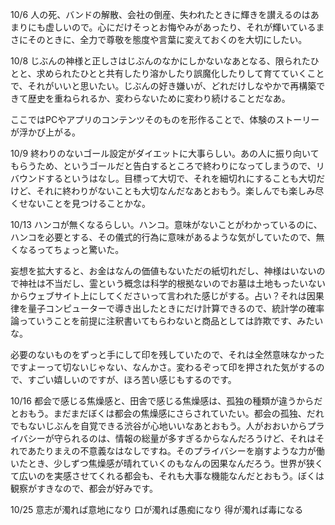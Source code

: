 10/6
人の死、バンドの解散、会社の倒産、失われたときに輝きを讃えるのはあまりにも虚しいので。心にだけそっとお悔やみがあったり、それが輝いているまさにそのときに、全力で尊敬を態度や言葉に変えておくのを大切にしたい。

10/8
じぶんの神様と正しさはじぶんのなかにしかないなあとなる、限られたひとと、求められたひとと共有したり溶かしたり誤魔化したりして育てていくことで、それがいいと思いたい。じぶんの好き嫌いが、どれだけしなやかで再構築できて歴史を重ねられるか、変わらないために変わり続けることだなあ。

ここではPCやアプリのコンテンツそのものを形作ることで、体験のストーリーが浮かび上がる。

10/9
終わりのないゴール設定がダイエットに大事らしい。あの人に振り向いてもらうため、というゴールだと告白するところで終わりになってしまうので、リバウンドするというはなし。目標って大切で、それを細切れにすることも大切だけど、それに終わりがないことも大切なんだなあとおもう。楽しんでも楽しみ尽くせないことを見つけることかな。

10/13
ハンコが無くなるらしい。ハンコ。意味がないことがわかっているのに、ハンコを必要とする、その儀式的行為に意味があるような気がしていたので、無くなるってちょっと驚いた。

妄想を拡大すると、お金はなんの価値もないただの紙切れだし、神様はいないので神社は不当だし、霊という概念は科学的根拠ないのでお墓は土地もったいないからウェブサイト上にしてくださいって言われた感じがする。占い？それは因果律を量子コンピューターで導き出したときにだけ計算できるので、統計学の確率論っていうことを前提に注釈書いてもらわないと商品としては詐欺です、みたいな。

必要のないものをずっと手にして印を残していたので、それは全然意味なかったですよーって切ないじゃない、なんかさ。変わるぞって印を押された気がするので、すごい嬉しいのですが、ほろ苦い感じもするのです。

10/16
都会で感じる焦燥感と、田舎で感じる焦燥感は、孤独の種類が違うからだとおもう。まだまだぼくは都会の焦燥感にさらされていたい。都会の孤独、だれでもないじぶんを自覚できる渋谷が心地いいなあとおもう。人がおおいからプライバシーが守られるのは、情報の総量が多すぎるからなんだろうけど、それはそれであたりまえの不意義なはなしですね。そのプライバシーを崩すような力が働いたとき、少しずつ焦燥感が晴れていくのもなんの因果なんだろう。世界が狭くて広いのを実感させてくれる都会も、それも大事な機能なんだとおもう。ぼくは観察がすきなので、都会が好みです。

10/25
意志が濁れば意地になり
口が濁れば愚痴になり
得が濁れば毒になる


